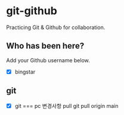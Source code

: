 # git-github

Practicing Git &amp; Github for collaboration.

## Who has been here?

Add your Github username below.

- [x] bingstar

## git

- [x] git === pc 변경사항 pull
      git pull origin main
